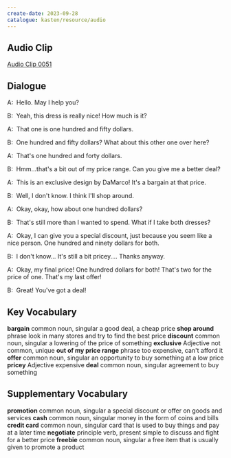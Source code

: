 ```yaml
---
create-date: 2023-09-28
catalogue: kasten/resource/audio
---
```


## Audio Clip
[Audio Clip 0051](https://archive.org/download/englishpod_all/englishpod_0051dg.mp3)

## Dialogue
A:  Hello. May I help you?

B:  Yeah,   this dress is really nice!  How much is it?

A:  That one is one hundred and fifty dollars.

B:  One hundred and fifty dollars? What about this other one over here?

A:  That's one hundred and forty dollars.

B:  Hmm...that's a bit out of my price range.    Can you give me a better deal?

A:  This is an exclusive design by DaMarco! It's a bargain at that price.

B:  Well, I don't know. I think I'll shop around.

A:  Okay,  okay, how about one hundred dollars?

B:  That's still more than I wanted to spend. What if I take both dresses?

A:  Okay, I can give you a special discount, just because you seem like a nice person. One hundred and ninety dollars for both.

B:  I don't know... It's still a bit pricey.... Thanks anyway.

A:  Okay,   my final price! One hundred dollars for both! That's two for the price of one. That's my last offer!

B:  Great! You've got a deal!

## Key Vocabulary
**bargain**                 common noun, singular   a good deal, a cheap price
**shop around**             phrase                  look in many stores and try to find the best price
**discount**                common noun, singular   a lowering of the price of something
**exclusive**               Adjective               not common, unique
**out of my price range**   phrase                  too expensive, can't afford it
**offer**                   common noun, singular   an opportunity to buy something at a low price
**pricey**                  Adjective               expensive
**deal**                    common noun, singular   agreement to buy something

## Supplementary Vocabulary
**promotion**     common noun, singular            a special discount or offer on goods and services
**cash**          common noun, singular            money in the form of coins and bills
**credit card**   common noun, singular            card that is used to buy things and pay at a later time
**negotiate**     principle verb, present simple   to discuss and fight for a better price
**freebie**       common noun, singular            a free item that is usually given to promote a product
